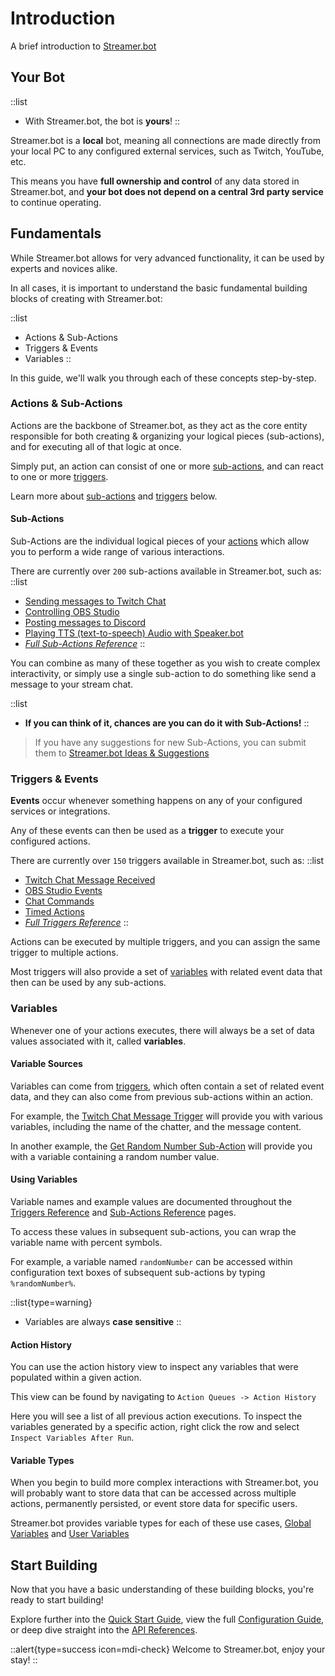 # Introduction
A brief introduction to [Streamer.bot](https://streamer.bot)

## Your Bot
::list
- With Streamer.bot, the bot is **yours**!
::

Streamer.bot is a **local** bot, meaning all connections are made directly from your local PC to any configured external services, such as Twitch, YouTube, etc.

This means you have **full ownership and control** of any data stored in Streamer.bot, and **your bot does not depend on a central 3rd party service** to continue operating.

## Fundamentals
While Streamer.bot allows for very advanced functionality, it can be used by experts and novices alike.

In all cases, it is important to understand the basic fundamental building blocks of creating with Streamer.bot:

::list
- Actions & Sub-Actions
- Triggers & Events
- Variables
::

In this guide, we'll walk you through each of these concepts step-by-step.

### Actions & Sub-Actions
Actions are the backbone of Streamer.bot, as they act as the core entity responsible for both creating & organizing your logical pieces (sub-actions), and for executing all of that logic at once.

Simply put, an action can consist of one or more [sub-actions](#actions-sub-actions), and can react to one or more [triggers](#triggers-events).

Learn more about [sub-actions](#actions-sub-actions) and [triggers](#triggers-events) below.

#### Sub-Actions
Sub-Actions are the individual logical pieces of your [actions](#actions-sub-actions) which allow you to perform a wide range of various interactions.

There are currently over `200` sub-actions available in Streamer.bot, such as:
::list
- [Sending messages to Twitch Chat](/api/sub-actions/platforms/twitch/chat/send-message-to-channel)
- [Controlling OBS Studio](/api/sub-actions/broadcasters/obs-studio)
- [Posting messages to Discord](/api/sub-actions/integrations/discord)
- [Playing TTS (text-to-speech) Audio with Speaker.bot](/api/sub-actions/integrations/speakerbot)
- [*Full Sub-Actions Reference*](/api/sub-actions)
::

You can combine as many of these together as you wish to create complex interactivity, or simply use a single sub-action to do something like send a message to your stream chat.

::list
 - **If you can think of it, chances are you can do it with Sub-Actions!**
::

> If you have any suggestions for new Sub-Actions, you can submit them to [Streamer.bot Ideas & Suggestions](https://ideas.streamer.bot)

### Triggers & Events
**Events** occur whenever something happens on any of your configured services or integrations.

Any of these events can then be used as a **trigger** to execute your configured actions.

There are currently over `150` triggers available in Streamer.bot, such as:
::list
- [Twitch Chat Message Received](/api/triggers/platforms/twitch)
- [OBS Studio Events](/api/triggers/broadcasters/obs-studio)
- [Chat Commands](/api/triggers/general/core/commands)
- [Timed Actions](/api/triggers/general/core/timed-actions)
- [*Full Triggers Reference*](/api/triggers)
::

Actions can be executed by multiple triggers, and you can assign the same trigger to multiple actions.

Most triggers will also provide a set of [variables](#variables) with related event data that then can be used by any sub-actions.

### Variables
Whenever one of your actions executes, there will always be a set of data values associated with it, called **variables**.

#### Variable Sources
Variables can come from [triggers](#triggers-events), which often contain a set of related event data, and they can also come from previous sub-actions within an action.

For example, the [Twitch Chat Message Trigger](/api/triggers/platforms/twitch) will provide you with various variables, including the name of the chatter, and the message content.

In another example, the [Get Random Number Sub-Action](/api/sub-actions/core) will provide you with a variable containing a random number value.

#### Using Variables
Variable names and example values are documented throughout the [Triggers Reference](/api/triggers) and [Sub-Actions Reference](/api/sub-actions) pages.

To access these values in subsequent sub-actions, you can wrap the variable name with percent symbols.

For example, a variable named `randomNumber` can be accessed within configuration text boxes of subsequent sub-actions by typing `%randomNumber%`.

::list{type=warning}
- Variables are always **case sensitive**
::

#### Action History
You can use the action history view to inspect any variables that were populated within a given action.

This view can be found by navigating to `Action Queues -> Action History`

Here you will see a list of all previous action executions. To inspect the variables generated by a specific action, right click the row and select `Inspect Variables After Run`.

#### Variable Types
When you begin to build more complex interactions with Streamer.bot, you will probably want to store data that can be accessed across multiple actions, permanently persisted, or event store data for specific users.

Streamer.bot provides variable types for each of these use cases, [Global Variables](/guide/variables/global) and [User Variables](/guide/variables/user)

## Start Building
Now that you have a basic understanding of these building blocks, you're ready to start building!

Explore further into the [Quick Start Guide](/get-started/quick-start), view the full [Configuration Guide](/guide), or deep dive straight into the [API References](/api).

::alert{type=success icon=mdi-check}
Welcome to Streamer.bot, enjoy your stay!
::